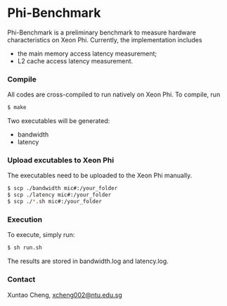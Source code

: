# Phi-Benchmark

Phi-Benchmark is a preliminary benchmark to measure hardware characteristics on Xeon Phi. Currently, the implementation includes 
  - the main memory access latency measurement;
  - L2 cache access latency measurement.


### Compile
All codes are cross-compiled to run natively on Xeon Phi. To compile, run

```sh
$ make
```

Two executables will be generated:
  - bandwidth
  - latency

### Upload excutables to Xeon Phi

The executables need to be uploaded to the Xeon Phi manually. 

```sh
$ scp ./bandwidth mic#:/your_folder
$ scp ./latency mic#:/your_folder
$ scp ./*.sh mic#:/your_folder
```

### Execution

To execute, simply run:
```sh
$ sh run.sh
```

The results are stored in bandwidth.log and latency.log.


### Contact
Xuntao Cheng, xcheng002@ntu.edu.sg

